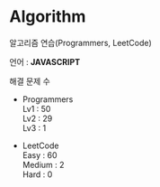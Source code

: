 # Algorithm

알고리즘 연습(Programmers, LeetCode)

언어 : **JAVASCRIPT**

해결 문제 수

- Programmers   
Lv1 : 50   
Lv2 : 29   
Lv3 : 1

- LeetCode   
Easy : 60   
Medium : 2   
Hard : 0